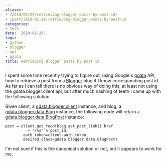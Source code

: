 ```yaml
---
aliases:
- /2010/01/29/retrieving-blogger-posts-by-post-id/
- /post/2010-01-29-retrieving-blogger-posts-by-post-id
categories:
- tech
date: '2010-01-29'
tags:
- python
- blogger
- api
- gdata
title: Retrieving Blogger posts by post id
---
```


I spent some time recently trying to figure out, using Google's [gdata][1] API, how to retrieve a post from a [Blogger][2] blog if I know corresponding post id. As far as I can tell there is no obvious way of doing this, at least not using the gdata.blogger.client api, but after much nashing of teeth I came up with the following solution.

Given client, a [gdata.blogger.client][3] instance, and blog, a [gdata.blogger.data.Blog][4] instance, the following code will return a [gdata.blogger.data.BlogPost][4] instance:
    
    
    post = client.get_feed(blog.get_post_link().href
              + '/%s' % post_id,
            auth_token=client.auth_token,
            desired_class=gdata.blogger.data.BlogPost)
    

I'm not sure if this is the canonical solution or not, but it appears to work for me.

[1]: http://code.google.com/apis/gdata/docs/2.0/basics.html
[2]: http://www.blogger.com/
[3]: http://gdata-python-client.googlecode.com/svn/trunk/pydocs/gdata.blogger.client.html
[4]: http://gdata-python-client.googlecode.com/svn/trunk/pydocs/gdata.blogger.data.html